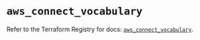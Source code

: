 # `aws_connect_vocabulary`

Refer to the Terraform Registry for docs: [`aws_connect_vocabulary`](https://registry.terraform.io/providers/hashicorp/aws/5.75.0/docs/resources/connect_vocabulary).
